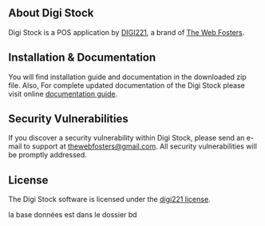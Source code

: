 ## About Digi Stock

Digi Stock is a POS application by [DIGI221](http://digi221.com), a brand of [The Web Fosters](http://thewebfosters.com).

## Installation & Documentation
You will find installation guide and documentation in the downloaded zip file.
Also, For complete updated documentation of the Digi Stock please visit online [documentation guide](http://digi221.com/DStock/).

## Security Vulnerabilities

If you discover a security vulnerability within Digi Stock, please send an e-mail to support at thewebfosters@gmail.com. All security vulnerabilities will be promptly addressed.

## License

The Digi Stock software is licensed under the [digi221 license](https://digi221.net/licenses/standard).

la base données est dans le dossier bd
